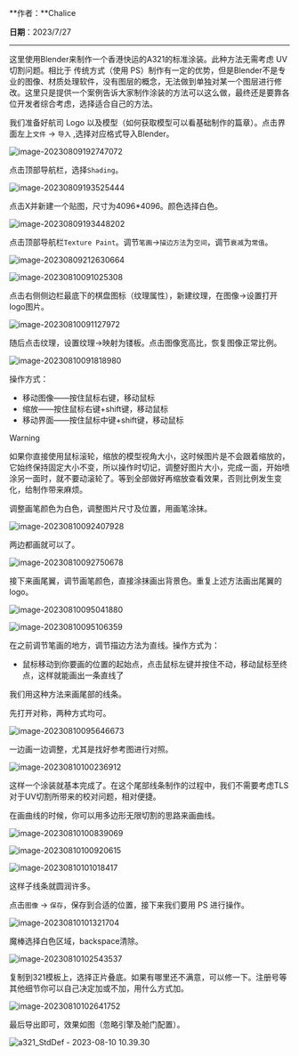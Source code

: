 **作者：**Chalice

**日期**：2023/7/27

---

这里使用Blender来制作一个香港快运的A321的标准涂装。此种方法无需考虑 UV 切割问题。相比于 传统方式（使用 PS）制作有一定的优势，但是Blender不是专业的图像、材质处理软件，没有图层的概念，无法做到单独对某一个图层进行修改。这里只是提供一个案例告诉大家制作涂装的方法可以这么做，最终还是要靠各位开发者综合考虑，选择适合自己的方法。

我们准备好航司 Logo 以及模型（如何获取模型可以看基础制作的篇章）。点击界面左上`文件` -> `导入` ,选择对应格式导入Blender。

![image-20230809192747072](https://bu.dusays.com/2023/08/09/64d3784603155.png)



点击顶部导航栏，选择`Shading`。

![image-20230809193525444](https://bu.dusays.com/2023/08/09/64d37a01da393.png)

点击X并新建一个贴图，尺寸为4096*4096。颜色选择白色。

![image-20230809193448202](https://bu.dusays.com/2023/08/09/64d379ea0b114.png)

点击顶部导航栏`Texture Paint`。调节`笔画`->`描边方法`为`空间`，调节`衰减`为`常值`。

![image-20230809212630664](https://bu.dusays.com/2023/08/09/64d393925d74f.png)

![image-20230810091025308](https://bu.dusays.com/2023/08/10/64d439145cbe2.png)

点击右侧侧边栏最底下的棋盘图标（纹理属性），新建纹理，在图像->设置打开logo图片。

![image-20230810091127972](https://bu.dusays.com/2023/08/10/64d43952664e4.png)

随后点击纹理，设置纹理->映射为镂板。点击图像宽高比，恢复图像正常比例。

![image-20230810091818980](https://bu.dusays.com/2023/08/10/64d43aecacdee.png)

操作方式：

- 移动图像——按住鼠标右键，移动鼠标
- 缩放——按住鼠标右键+shift键，移动鼠标
- 移动界面——按住鼠标中键+shift键，移动鼠标

>[!warning]
>如果你直接使用鼠标滚轮，缩放的模型视角大小，这时候图片是不会跟着缩放的，它始终保持固定大小不变，所以操作时切记，调整好图片大小，完成一面，开始喷涂另一面时，就不要动滚轮了。等到全部做好再缩放查看效果，否则比例发生变化，给制作带来麻烦。



调整画笔颜色为白色，调整图片尺寸及位置，用画笔涂抹。

![image-20230810092407928](https://bu.dusays.com/2023/08/10/64d43c1f7174e.png)

两边都画就可以了。

![image-20230810092750678](https://bu.dusays.com/2023/08/10/64d43d28c0234.png)

接下来画尾翼，调节画笔颜色，直接涂抹画出背景色。重复上述方法画出尾翼的 logo。

![image-20230810095041880](https://bu.dusays.com/2023/08/10/64d442839876a.png)

![image-20230810095106359](https://bu.dusays.com/2023/08/10/64d4428b42685.png)

在之前调节笔画的地方，调节描边方法为直线。操作方式为：

- 鼠标移动到你要画的位置的起始点，点击鼠标左键并按住不动，移动鼠标至终点，这样就能画出一条直线了

我们用这种方法来画尾部的线条。

先打开对称，两种方式均可。

![image-20230810095646673](https://bu.dusays.com/2023/08/10/64d443f0bbc04.png)

一边画一边调整，尤其是找好参考图进行对照。

![image-20230810100236912](https://bu.dusays.com/2023/08/10/64d4452e4b479.png)

这样一个涂装就基本完成了。在这个尾部线条制作的过程中，我们不需要考虑TLS对于UV切割所带来的校对问题，相对便捷。

在画曲线的时候，你可以用多边形无限切割的思路来画曲线。

![image-20230810100839069](https://bu.dusays.com/2023/08/10/64d446b8e172f.png)

![image-20230810100920615](https://bu.dusays.com/2023/08/10/64d446c0b946e.png)

![image-20230810101018417](https://bu.dusays.com/2023/08/10/64d4471c4b53b.png)

这样子线条就圆润许多。

点击`图像` -> `保存`，保存到合适的位置，接下来我们要用 PS 进行操作。

![image-20230810101321704](https://bu.dusays.com/2023/08/10/64d447d3a327f.png)

魔棒选择白色区域，backspace清除。

![image-20230810102543537](https://bu.dusays.com/2023/08/10/64d44ab982479.png)

复制到321模板上，选择正片叠底。如果有哪里还不满意，可以修一下。注册号等其他细节你可以自己决定加或不加，用什么方式加。

![image-20230810102641752](https://bu.dusays.com/2023/08/10/64d44af35dc17.png)

最后导出即可，效果如图（忽略引擎及舱门配置）。

![a321_StdDef - 2023-08-10 10.39.30](https://bu.dusays.com/2023/08/10/64d44ebdce19c.png)
